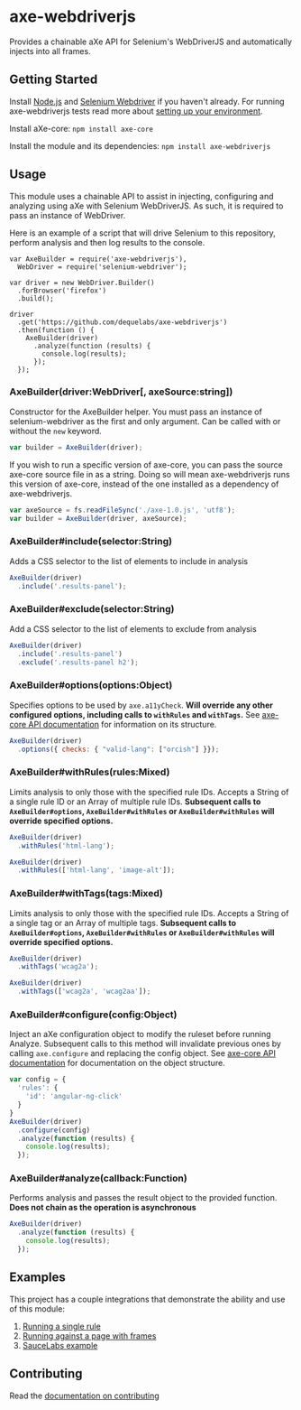 # axe-webdriverjs

Provides a chainable aXe API for Selenium's WebDriverJS and automatically injects into all frames.

## Getting Started

Install [Node.js](https://docs.npmjs.com/getting-started/installing-node) and [Selenium Webdriver](https://www.npmjs.com/package/selenium-webdriver) if you haven't already.
For running axe-webdriverjs tests read more about [setting up your environment](CONTRIBUTING.md).

Install aXe-core: `npm install axe-core`

Install the module and its dependencies: `npm install axe-webdriverjs`

## Usage

This module uses a chainable API to assist in injecting, configuring and analyzing using aXe with Selenium WebDriverJS.  As such, it is required to pass an instance of WebDriver.

Here is an example of a script that will drive Selenium to this repository, perform analysis and then log results to the console.
```
var AxeBuilder = require('axe-webdriverjs'),
  WebDriver = require('selenium-webdriver');

var driver = new WebDriver.Builder()
  .forBrowser('firefox')
  .build();

driver
  .get('https://github.com/dequelabs/axe-webdriverjs')
  .then(function () {
    AxeBuilder(driver)
      .analyze(function (results) {
        console.log(results);
      });
  });
```

### AxeBuilder(driver:WebDriver[, axeSource:string])

Constructor for the AxeBuilder helper. You must pass an instance of selenium-webdriver as the first and only argument.  Can be called with or without the `new` keyword.

```javascript
var builder = AxeBuilder(driver);
```

If you wish to run a specific version of axe-core, you can pass the source axe-core source file in as a string. Doing so will mean axe-webdriverjs runs this version of axe-core, instead of the one installed as a dependency of axe-webdriverjs.

```javascript
var axeSource = fs.readFileSync('./axe-1.0.js', 'utf8');
var builder = AxeBuilder(driver, axeSource);
```

### AxeBuilder#include(selector:String)

Adds a CSS selector to the list of elements to include in analysis

```javascript
AxeBuilder(driver)
  .include('.results-panel');
```

### AxeBuilder#exclude(selector:String)

Add a CSS selector to the list of elements to exclude from analysis

```javascript
AxeBuilder(driver)
  .include('.results-panel')
  .exclude('.results-panel h2');
```

### AxeBuilder#options(options:Object)

Specifies options to be used by `axe.a11yCheck`.  **Will override any other configured options, including calls to `withRules` and `withTags`.** See [axe-core API documentation](https://github.com/dequelabs/axe-core/blob/master/doc/API.md) for information on its structure.

```javascript
AxeBuilder(driver)
  .options({ checks: { "valid-lang": ["orcish"] }});
```

### AxeBuilder#withRules(rules:Mixed)

Limits analysis to only those with the specified rule IDs.  Accepts a String of a single rule ID or an Array of multiple rule IDs. **Subsequent calls to `AxeBuilder#options`, `AxeBuilder#withRules` or `AxeBuilder#withRules` will override specified options.**

```javascript
AxeBuilder(driver)
  .withRules('html-lang');
```

```javascript
AxeBuilder(driver)
  .withRules(['html-lang', 'image-alt']);
```

### AxeBuilder#withTags(tags:Mixed)

Limits analysis to only those with the specified rule IDs.  Accepts a String of a single tag or an Array of multiple tags.  **Subsequent calls to `AxeBuilder#options`, `AxeBuilder#withRules` or `AxeBuilder#withRules` will override specified options.**

```javascript
AxeBuilder(driver)
  .withTags('wcag2a');
```

```javascript
AxeBuilder(driver)
  .withTags(['wcag2a', 'wcag2aa']);
```

### AxeBuilder#configure(config:Object)

Inject an aXe configuration object to modify the ruleset before running Analyze. Subsequent calls to this
method will invalidate previous ones by calling `axe.configure` and replacing the config object. See
[axe-core API documentation](https://github.com/dequelabs/axe-core/blob/master/doc/API.md#api-name-axeconfigure)
for documentation on the object structure.

```javascript
var config = {
  'rules': {
    'id': 'angular-ng-click'
  }
}
AxeBuilder(driver)
  .configure(config)
  .analyze(function (results) {
    console.log(results);
  });
```


### AxeBuilder#analyze(callback:Function)

Performs analysis and passes the result object to the provided function.  **Does not chain as the operation is asynchronous**

```javascript
AxeBuilder(driver)
  .analyze(function (results) {
    console.log(results);
  });
```

## Examples

This project has a couple integrations that demonstrate the ability and use of this module:

1. [Running a single rule](test/integration/doc-lang.js)
1. [Running against a page with frames](test/integration/frames.js)
1. [SauceLabs example](test/sauce/sauce.js)


## Contributing

Read the [documentation on contributing](CONTRIBUTING.md)
